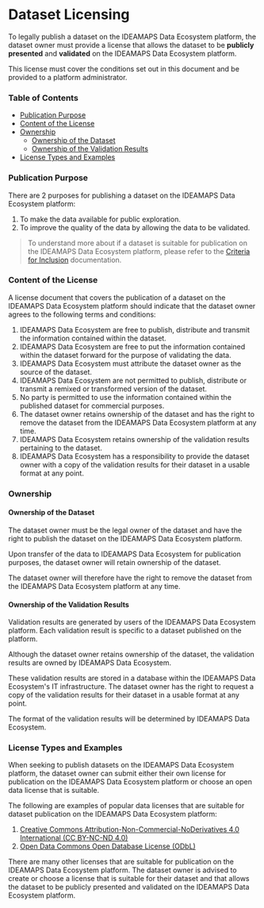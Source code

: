 # Dataset Licensing

To legally publish a dataset on the IDEAMAPS Data Ecosystem platform, the dataset owner must provide a license that allows the dataset to be **publicly presented** and **validated** on the IDEAMAPS Data Ecosystem platform.

This license must cover the conditions set out in this document and be provided to a platform administrator.

### Table of Contents
- [Publication Purpose](#publication-purpose)
- [Content of the License](#content-of-the-license)
- [Ownership](#ownership)
  - [Ownership of the Dataset](#ownership-of-the-dataset)
  - [Ownership of the Validation Results](#ownership-of-the-validation-results)
- [License Types and Examples](#license-types-and-examples)

### Publication Purpose
There are 2 purposes for publishing a dataset on the IDEAMAPS Data Ecosystem platform:
1. To make the data available for public exploration.
2. To improve the quality of the data by allowing the data to be validated.

> To understand more about if a dataset is suitable for publication on the IDEAMAPS Data Ecosystem platform, please refer to the [Criteria for Inclusion](./criteria-for-inclusion.md) documentation.

### Content of the License

A license document that covers the publication of a dataset on the IDEAMAPS Data Ecosystem platform should indicate that the dataset owner agrees to the following terms and conditions:

1. IDEAMAPS Data Ecosystem are free to publish, distribute and transmit the information contained within the dataset.
2. IDEAMAPS Data Ecosystem are free to put the information contained within the dataset forward for the purpose of validating the data.
3. IDEAMAPS Data Ecosystem must attribute the dataset owner as the source of the dataset.
4. IDEAMAPS Data Ecosystem are not permitted to publish, distribute or transmit a remixed or transformed version of the dataset.  
5. No party is permitted to use the information contained within the published dataset for commercial purposes.
6. The dataset owner retains ownership of the dataset and has the right to remove the dataset from the IDEAMAPS Data Ecosystem platform at any time.
7. IDEAMAPS Data Ecosystem retains ownership of the validation results pertaining to the dataset.
8. IDEAMAPS Data Ecosystem has a responsibility to provide the dataset owner with a copy of the validation results for their dataset in a usable format at any point.

### Ownership

#### Ownership of the Dataset
The dataset owner must be the legal owner of the dataset and have the right to publish the dataset on the IDEAMAPS Data Ecosystem platform.

Upon transfer of the data to IDEAMAPS Data Ecosystem for publication purposes, the dataset owner will retain ownership of the dataset.

The dataset owner will therefore have the right to remove the dataset from the IDEAMAPS Data Ecosystem platform at any time.

#### Ownership of the Validation Results
Validation results are generated by users of the IDEAMAPS Data Ecosystem platform. Each validation result is specific to a dataset published on the platform.

Although the dataset owner retains ownership of the dataset, the validation results are owned by IDEAMAPS Data Ecosystem.

These validation results are stored in a database within the IDEAMAPS Data Ecosystem's IT infrastructure. The dataset owner has the right to request a copy of the validation results for their dataset in a usable format at any point.

The format of the validation results will be determined by IDEAMAPS Data Ecosystem.


### License Types and Examples

When seeking to publish datasets on the IDEAMAPS Data Ecosystem platform, the dataset owner can submit either their own license for publication on the IDEAMAPS Data Ecosystem platform or choose an open data license that is suitable.

The following are examples of popular data licenses that are suitable for dataset publication on the IDEAMAPS Data Ecosystem platform:

1. [Creative Commons Attribution-Non-Commercial-NoDerivatives 4.0 International (CC BY-NC-ND 4.0)](https://creativecommons.org/licenses/by-nc-nd/4.0/)
2. [Open Data Commons Open Database License (ODbL)](https://opendatacommons.org/licenses/odbl/)

There are many other licenses that are suitable for publication on the IDEAMAPS Data Ecosystem platform. The dataset owner is advised to create or choose a license that is suitable for their dataset and that allows the dataset to be publicly presented and validated on the IDEAMAPS Data Ecosystem platform.
